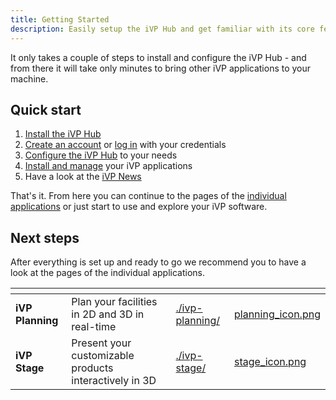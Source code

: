```yaml
---
title: Getting Started
description: Easily setup the iVP Hub and get familiar with its core features.
---
```


It only takes a couple of steps to install and configure the iVP Hub - and from there it will take only minutes to bring other iVP applications to your machine.

## Quick start

1. [Install the iVP Hub](./hub-installation.md)
2. [Create an account](./account-management/account-creation.md) or [log in](./account-management/login.md) with your credentials
3. [Configure the iVP Hub](./settings/) to your needs
4. [Install and manage](./application-management/) your iVP applications
5. Have a look at the [iVP News](./ivp-news.md)

That's it. From here you can continue to the pages of the [individual applications](getting-started.md#next-steps) or just start to use and explore your iVP software.

## Next steps

After everything is set up and ready to go we recommend you to have a look at the pages of the individual applications.

<table data-view="cards" style="width:100%">
    <thead>
        <tr>
            <th></th>
            <th></th>
            <th data-hidden data-card-target data-type="content-ref"></th>
            <th data-hidden data-card-cover data-type="files"></th>
        </tr>
    </thead>
    <tbody>
        <tr>
            <td>
                <strong>iVP Planning</strong>
            </td>
            <td>
                Plan your facilities in 2D and 3D in real-time
            </td>
            <td>
                <a href="../ivp-planning/">./ivp-planning/</a>
            </td>
            <td>
                <a href="../../.gitbook/assets/planning_icon.png">planning_icon.png</a>
            </td>
        </tr>
        <tr>
            <td>
                <strong>iVP Stage</strong>
            </td>
            <td>
                Present your customizable products interactively in 3D
            </td>
            <td>
                <a href="../ivp-stage/">./ivp-stage/</a>
            </td>
            <td>
                <a href="../../.gitbook/assets/stage_icon.png">stage_icon.png</a>
            </td>
        </tr>
    </tbody>
</table>